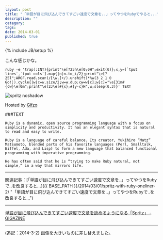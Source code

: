 ```yaml
---
layout: post
title: "「単語が目に飛び込んできてすごい速度で文章を..」ってやつをRubyでやると..."
description: ""
category: 
tags: 
date: 2014-03-01
published: true
---
```

{% include JB/setup %}


こんな感じかな。

    ruby -e 'trap(:INT){print"\e[?25h\e[0;0H";exit(0)};x,y=[`tput lines`,`tput cols`].map{|n|n.to_i/2};print"\e[?25l";ARGF.read.scan(/[\w.]+/).unshift(*%w(3 2 1 0 Go!)).cycle{|w|c=w.size/2;w=w.dup;cw=w[c];w[c]="\e[31m#{cw}\e[0m";print"\e[2J\e[#{x};#{y-c}H",w;sleep(0.3)}' TEXT

![spritz noshadow](http://gifzo.net/fIXhdmsleg.gif)

Hosted by [Gifzo](http://gifzo.net/ "Gifzo - 宇宙一簡単なスクリーンキャスト共有")

    
###TEXT

    Ruby is a dynamic, open source programming language with a focus on simplicity and productivity. It has an elegant syntax that is natural to read and easy to write.
    
    Ruby is a language of careful balance. Its creator, Yukihiro “Matz” Matsumoto, blended parts of his favorite languages (Perl, Smalltalk, Eiffel, Ada, and Lisp) to form a new language that balanced functional programming with imperative programming.
    
    He has often said that he is “trying to make Ruby natural, not simple,” in a way that mirrors life.

---

関連記事：[「単語が目に飛び込んできてすごい速度で文章を..」ってやつをRubyで..を改良すると...]({{ BASE_PATH }}/2014/03/01/spritz-with-ruby-oneliner-2/ "「単語が目に飛び込んできてすごい速度で文章を..」ってやつをRubyで..を改良すると...")

---

 [単語が目に飛び込んできてすごい速度で文章を読めるようになる「Spritz」 - GIGAZINE](http://gigazine.net/news/20140228-spritz/ "単語が目に飛び込んできてすごい速度で文章を読めるようになる「Spritz」 - GIGAZINE")

---

(追記：2014-3-2) 画像を大きいものに差し替えました。
